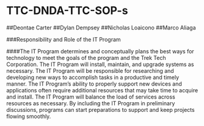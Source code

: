 # TTC-DNDA-TTC-SOP-s

##Deontae Carter
##Dylan Dempsey
##Nicholas Loaicono
##Marco Aliaga


###Responsibility and Role of the IT Program 

####The IT Program determines and conceptually plans the best ways for technology to meet the goals of the program and the Trek Tech Corporation. The IT Program will install, maintain, and upgrade systems as necessary. The IT Program will be responsible for researching and developing new ways to accomplish tasks in a productive and timely manner. The IT Program’s ability to properly support new devices and applications often require additional resources that may take time to acquire and install. The IT Program will balance the load of services across resources as necessary. By including the IT Program in preliminary discussions, programs can start preparations to support and keep projects flowing smoothly. 
